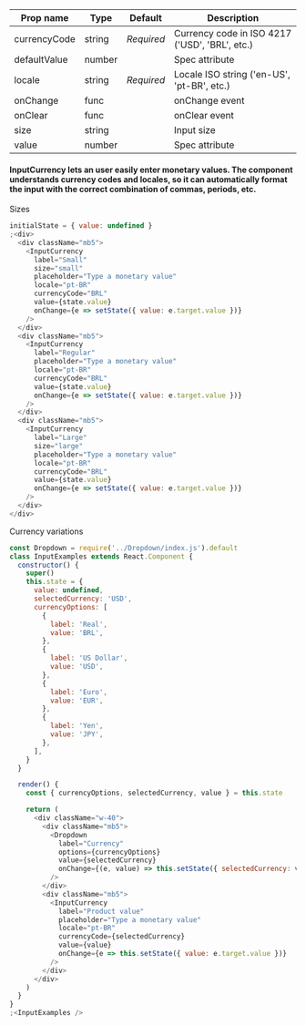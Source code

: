 |Prop name    |Type   |Default|Description                                    |
|---          |---    |---        |---                                            |
|currencyCode |string |_Required_ |Currency code in ISO 4217 ('USD', 'BRL', etc.) |
|defaultValue |number |           |Spec attribute                                 |
|locale       |string |_Required_ |Locale ISO string ('en-US', 'pt-BR', etc.)     |
|onChange     |func   |           |onChange event                                 |
|onClear      |func   |           |onClear event                                  |
|size         |string |           |Input size                                     |
|value        |number |           |Spec attribute                                 |

#### InputCurrency lets an user easily enter monetary values. The component understands currency codes and locales, so it can automatically format the input with the correct combination of commas, periods, etc.


Sizes

```js
initialState = { value: undefined }
;<div>
  <div className="mb5">
    <InputCurrency
      label="Small"
      size="small"
      placeholder="Type a monetary value"
      locale="pt-BR"
      currencyCode="BRL"
      value={state.value}
      onChange={e => setState({ value: e.target.value })}
    />
  </div>
  <div className="mb5">
    <InputCurrency
      label="Regular"
      placeholder="Type a monetary value"
      locale="pt-BR"
      currencyCode="BRL"
      value={state.value}
      onChange={e => setState({ value: e.target.value })}
    />
  </div>
  <div className="mb5">
    <InputCurrency
      label="Large"
      size="large"
      placeholder="Type a monetary value"
      locale="pt-BR"
      currencyCode="BRL"
      value={state.value}
      onChange={e => setState({ value: e.target.value })}
    />
  </div>
</div>
```

Currency variations

```js
const Dropdown = require('../Dropdown/index.js').default
class InputExamples extends React.Component {
  constructor() {
    super()
    this.state = {
      value: undefined,
      selectedCurrency: 'USD',
      currencyOptions: [
        {
          label: 'Real',
          value: 'BRL',
        },
        {
          label: 'US Dollar',
          value: 'USD',
        },
        {
          label: 'Euro',
          value: 'EUR',
        },
        {
          label: 'Yen',
          value: 'JPY',
        },
      ],
    }
  }

  render() {
    const { currencyOptions, selectedCurrency, value } = this.state

    return (
      <div className="w-40">
        <div className="mb5">
          <Dropdown
            label="Currency"
            options={currencyOptions}
            value={selectedCurrency}
            onChange={(e, value) => this.setState({ selectedCurrency: value })}
          />
        </div>
        <div className="mb5">
          <InputCurrency
            label="Product value"
            placeholder="Type a monetary value"
            locale="pt-BR"
            currencyCode={selectedCurrency}
            value={value}
            onChange={e => this.setState({ value: e.target.value })}
          />
        </div>
      </div>
    )
  }
}
;<InputExamples />
```
